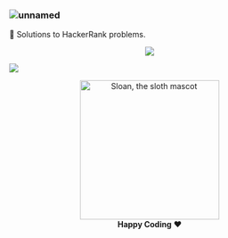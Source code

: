 ### ![unnamed](https://user-images.githubusercontent.com/68494604/94834322-da73e580-042d-11eb-9451-edafe5d07605.gif)

🍒 Solutions to HackerRank problems.
</p> 
<p align="center"><img src="https://img.shields.io/badge/Author-adityamangal-green.svg"> 
</p>


<img src="https://github-readme-stats.vercel.app/api?username=adityamangal1&&show_icons=true&title_color=ffffff&icon_color=bb2acf&text_color=daf7dc&bg_color=ffba2c">

<p align="center">
  <img alt="Sloan, the sloth mascot" width="250px" src="https://thepracticaldev.s3.amazonaws.com/uploads/user/profile_image/31047/af153cd6-9994-4a68-83f4-8ddf3e13f0bf.jpg">
  <br>
  <strong>Happy Coding</strong> ❤️
</p>
